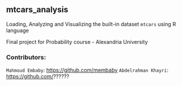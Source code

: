 ## mtcars_analysis
Loading, Analyzing and Visualizing the built-in dataset `mtcars` using R language

Final project for Probability course - Alexandria University

### Contributors:
`Mahmoud Embaby`: https://github.com/membaby
`Abdelrahman Khayri`: https://github.com/??????

